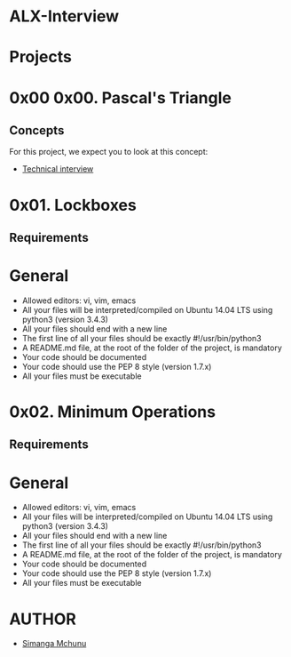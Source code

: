 # ALX-Interview
# Projects
# 0x00 0x00. Pascal's Triangle
## Concepts
For this project, we expect you to look at this concept:

- [Technical interview](https://intranet.alxswe.com/concepts/100005)

# 0x01. Lockboxes
## Requirements
# General
- Allowed editors: vi, vim, emacs
- All your files will be interpreted/compiled on Ubuntu 14.04 LTS using python3 (version 3.4.3)
- All your files should end with a new line
- The first line of all your files should be exactly #!/usr/bin/python3
- A README.md file, at the root of the folder of the project, is mandatory
- Your code should be documented
- Your code should use the PEP 8 style (version 1.7.x)
- All your files must be executable



# 0x02. Minimum Operations
## Requirements
# General
- Allowed editors: vi, vim, emacs
- All your files will be interpreted/compiled on Ubuntu 14.04 LTS using python3 (version 3.4.3)
- All your files should end with a new line
- The first line of all your files should be exactly #!/usr/bin/python3
- A README.md file, at the root of the folder of the project, is mandatory
- Your code should be documented
- Your code should use the PEP 8 style (version 1.7.x)
- All your files must be executable

# AUTHOR
- [Simanga Mchunu](https://twitter.com/Simacoder)
